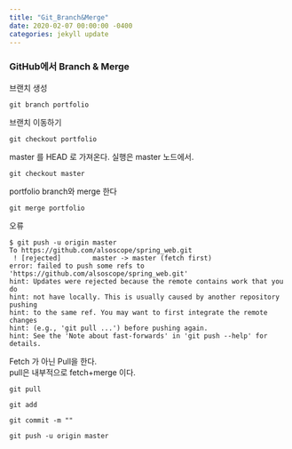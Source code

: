 ```yaml
---
title: "Git_Branch&Merge"
date: 2020-02-07 00:00:00 -0400
categories: jekyll update
---
```


### GitHub에서 Branch & Merge

브랜치 생성

    git branch portfolio

브랜치 이동하기

    git checkout portfolio

master 를 HEAD 로 가져온다. 실행은 master 노드에서.

    git checkout master

portfolio branch와 merge 한다

    git merge portfolio

오류

    $ git push -u origin master
    To https://github.com/alsoscope/spring_web.git
     ! [rejected]        master -> master (fetch first)
    error: failed to push some refs to 'https://github.com/alsoscope/spring_web.git'
    hint: Updates were rejected because the remote contains work that you do
    hint: not have locally. This is usually caused by another repository pushing
    hint: to the same ref. You may want to first integrate the remote changes
    hint: (e.g., 'git pull ...') before pushing again.
    hint: See the 'Note about fast-forwards' in 'git push --help' for details.

Fetch 가 아닌 Pull을 한다.<br>
pull은 내부적으로 fetch+merge 이다.

    git pull

    git add

    git commit -m ""

    git push -u origin master
